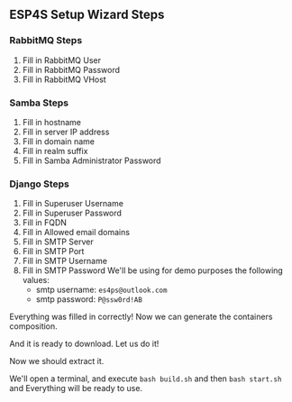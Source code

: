 ## ESP4S Setup Wizard Steps

### RabbitMQ Steps

1. Fill in RabbitMQ User
2. Fill in RabbitMQ Password
3. Fill in RabbitMQ VHost

### Samba Steps

1. Fill in hostname
2. Fill in server IP address
3. Fill in domain name
4. Fill in realm suffix
5. Fill in Samba Administrator Password

### Django Steps

1. Fill in Superuser Username
2. Fill in Superuser Password
3. Fill in FQDN
4. Fill in Allowed email domains
5. Fill in SMTP Server
6. Fill in SMTP Port
7. Fill in SMTP Username
8. Fill in SMTP Password
We'll be using for demo purposes the following values:
    - smtp username: `es4ps@outlook.com`
    - smtp password: `P@ssw0rd!AB`

Everything was filled in correctly! Now we can generate the containers composition.

And it is ready to download. Let us do it!

Now we should extract it.

We'll open a terminal, and execute `bash build.sh` and then `bash start.sh` and Everything will be ready to use.
